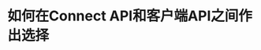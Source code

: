 如何在Connect API和客户端API之间作出选择
================================================================================

